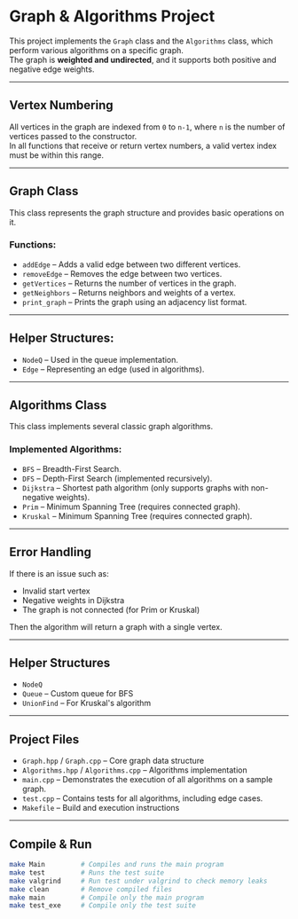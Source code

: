
# Graph & Algorithms Project

This project implements the `Graph` class and the `Algorithms` class, which perform various algorithms on a specific graph.  
The graph is **weighted and undirected**, and it supports both positive and negative edge weights.

---

## Vertex Numbering

All vertices in the graph are indexed from `0` to `n-1`, where `n` is the number of vertices passed to the constructor.  
In all functions that receive or return vertex numbers, a valid vertex index must be within this range.

---

## Graph Class

This class represents the graph structure and provides basic operations on it.

### Functions:

- `addEdge` – Adds a valid edge between two different vertices.
- `removeEdge` – Removes the edge between two vertices.
- `getVertices` – Returns the number of vertices in the graph.
- `getNeighbors` – Returns neighbors and weights of a vertex.
- `print_graph` – Prints the graph using an adjacency list format.

---

## Helper Structures:

- `NodeQ` – Used in the queue implementation.
- `Edge` – Representing an edge (used in algorithms).

---

## Algorithms Class

This class implements several classic graph algorithms.

### Implemented Algorithms:

- `BFS` – Breadth-First Search.
- `DFS` – Depth-First Search (implemented recursively).
- `Dijkstra` – Shortest path algorithm (only supports graphs with non-negative weights).
- `Prim` – Minimum Spanning Tree (requires connected graph).
- `Kruskal` – Minimum Spanning Tree (requires connected graph).

---

## Error Handling

If there is an issue such as:

- Invalid start vertex
- Negative weights in Dijkstra
- The graph is not connected (for Prim or Kruskal)

Then the algorithm will return a graph with a single vertex.

---

## Helper Structures

- `NodeQ`
- `Queue` – Custom queue for BFS
- `UnionFind` – For Kruskal's algorithm

---

## Project Files

- `Graph.hpp` / `Graph.cpp` – Core graph data structure
- `Algorithms.hpp` / `Algorithms.cpp` – Algorithms implementation
- `main.cpp` – Demonstrates the execution of all algorithms on a sample graph.
- `test.cpp` – Contains tests for all algorithms, including edge cases.
- `Makefile` – Build and execution instructions

---

## Compile & Run

```bash
make Main         # Compiles and runs the main program
make test         # Runs the test suite
make valgrind     # Run test under valgrind to check memory leaks
make clean        # Remove compiled files
make main         # Compile only the main program
make test_exe     # Compile only the test suite
```

